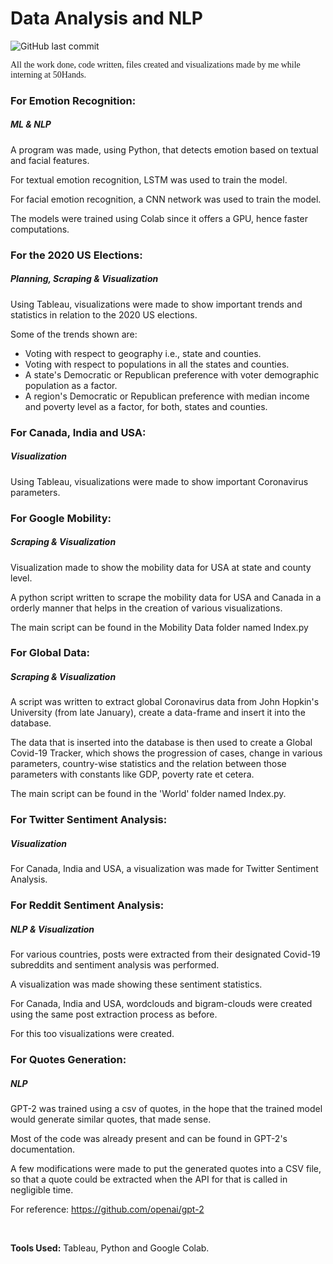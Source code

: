 <h1>Data Analysis and NLP</h1>
<body>
  <img alt="GitHub last commit" src="https://img.shields.io/github/last-commit/50hands/DataAnalysis-and-NLP-Abhinav">
  <p style="font-family: 'Lora', serif;">All the work done, code written, files created and visualizations made by me while interning at 50Hands.</p>

  <h3><b>For Emotion Recognition:</b></h3>
  <h5><b>ML & NLP</b></h5>
  <p>A program was made, using Python, that detects emotion based on textual and facial features.</p>
  <p>For textual emotion recognition, LSTM was used to train the model.</p>
  <p>For facial emotion recognition, a CNN network was used to train the model.</p>
  <p>The models were trained using Colab since it offers a GPU, hence faster computations.</p>
  
  <h3><b>For the 2020 US Elections:</b></h3>
  <h5><b>Planning, Scraping & Visualization</b></h5>
  <p>Using Tableau, visualizations were made to show important trends and statistics in relation to the 2020 US elections.</p>
  <p>Some of the trends shown are:</p>
  <ul>
    <li>Voting with respect to geography i.e., state and counties.</li>
    <li>Voting with respect to populations in all the states and counties.</li>
    <li>A state's Democratic or Republican preference with voter demographic population as a factor.</li>
    <li>A region's Democratic or Republican preference with median income and poverty level as a factor, for both, states and counties.</li>
  </ul>
  
  <h3><b>For Canada, India and USA:</b></h3>
  <h5><b>Visualization</b></h5>
  <p>Using Tableau, visualizations were made to show important Coronavirus parameters.</p>
  
  <h3><b>For Google Mobility:</b></h3>
  <h5><b>Scraping & Visualization</b></h5>
  <p>Visualization made to show the mobility data for USA at state and county level.</p>
  <p>A python script written to scrape the mobility data for USA and Canada in a orderly manner that helps in the creation of various visualizations.</p>
  <p>The main script can be found in the Mobility Data folder named Index.py</p>
  
  <h3>For Global Data:</h3>
  <h5><b>Scraping & Visualization</b></h5>
  <p>A script was written to extract global Coronavirus data from John Hopkin's University (from late January), create a data-frame and insert it into the database.</p>
  <p>The data that is inserted into the database is then used to create a Global Covid-19 Tracker, which shows the progression of cases, change in various parameters, country-wise statistics and the relation between those parameters with constants like GDP, poverty rate et cetera.</p>
  <p>The main script can be found in the 'World' folder named Index.py.</p>
  
  <h3>For Twitter Sentiment Analysis:</h3>
  <h5><b>Visualization</b></h5>
  <p>For Canada, India and USA, a visualization was made for Twitter Sentiment Analysis.</p>
  
  <h3>For Reddit Sentiment Analysis:</h3>
  <h5><b>NLP & Visualization</b></h5>
  <p>For various countries, posts were extracted from their designated Covid-19 subreddits and sentiment analysis was performed.</p>
  <p>A visualization was made showing these sentiment statistics.</p>
  <p>For Canada, India and USA, wordclouds and bigram-clouds were created using the same post extraction process as before.</p>
  <p>For this too visualizations were created.</p>
  
  <h3>For Quotes Generation:</h3>
  <h5><b>NLP</b></h5>
  <p>GPT-2 was trained using a csv of quotes, in the hope that the trained model would generate similar quotes, that made sense.</p>
  <p>Most of the code was already present and can be found in GPT-2's documentation.</p>
  <p>A few modifications were made to put the generated quotes into a CSV file, so that a quote could be extracted when the API for that is called in negligible time.</p>
  <p>For reference: <a href='https://github.com/openai/gpt-2'>https://github.com/openai/gpt-2</a></p>
  
  <br><p><b>Tools Used:</b> Tableau, Python and Google Colab.</p>
</body>
